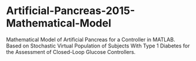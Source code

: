 # Artificial-Pancreas-2015-Mathematical-Model
Mathematical Model of Artificial Pancreas for a Controller in MATLAB. Based on Stochastic Virtual Population of Subjects With Type 1 Diabetes for the Assessment of Closed-Loop Glucose Controllers.

